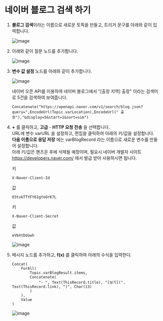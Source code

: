 # 네이버 블로그 검색 하기 

1. **블로그 검색**이라는 이름으로 새로운 토픽을 만들고, 트리거 문구를 아래와 같이 입력합니다.

    ![image](https://github.com/user-attachments/assets/23010711-609a-475c-bd22-17bbe8316eec)

2. 아래와 같이 질문 노드를 추가합니다. 

    ![image](https://github.com/user-attachments/assets/3a917561-dd3c-4111-86b1-e16eb4815618)


3. **변수 값 설정** 노드를 아래와 같이 추가합니다. 

    ![image](https://github.com/user-attachments/assets/8972ef68-76b9-4163-8e4d-caf98fbe7bc5)


    네이버 오픈 API를 이용하여 네이버 블로그에서 "[출장 지역] 출장" 이라는 검색어로 5건을 검색하여 보여줍니다. 

    ```
    Concatenate("https://openapi.naver.com/v1/search/blog.json?query=",EncodeUrl(Topic.varLocation),EncodeUrl(" 출장"),"&display=5&start=1&sort=sim")
    ```

4. **+** 를 클릭하고, **고급** - **HTTP 요청 전송** 을 선택합니다. </br>
    URL에 변수 varURL 을 설정하고, 편집을 클릭하여 아래의 키/값을 설정합니다.</br> 
    **다음 이름으로 응답 저장** 에는 varBlogRecord 라는 이름으로 새로운 변수를 만들어 설정합니다.</br>
    아래 키/값은 핸즈온 후에 삭제될 예정이며, 필요시 네이버 개발자 사이트 https://developers.naver.com/ 에서 발급 받아 사용하시면 됩니다. 

    키
    ```
    X-Naver-Client-Id
    ```
    값
    ```
    O3tukTTYFY61gYoOrK7L
    ```
    키
    ```
    X-Naver-Client-Secret
    ```
    값
    ```
    eVbXtDdowh
    ```
    
    ![image](https://github.com/user-attachments/assets/edf48f06-bb78-4a2e-a83a-a2d1a206670a)




4. 메시지 노드를 추가하고, **f(x)** 를 클릭하여 아래의 수식을 입력한다.

    ```
    Concat(
        ForAll(
            Topic.varBlogResult.items,
            Concatenate(            
                "- ", Text(ThisRecord.title), "[보기](", Text(ThisRecord.link), ")", Char(13)
            )
        ), 
        Value
    )
    ```
    ![image](https://github.com/user-attachments/assets/44e89b71-3204-4816-9b32-7b7ecf77ebbd)







